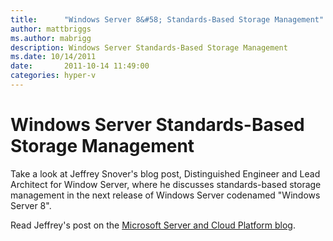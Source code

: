 ```yaml
---
title:      "Windows Server 8&#58; Standards-Based Storage Management"
author: mattbriggs
ms.author: mabrigg
description: Windows Server Standards-Based Storage Management
ms.date: 10/14/2011
date:       2011-10-14 11:49:00
categories: hyper-v
---
```

# Windows Server Standards-Based Storage Management

Take a look at Jeffrey Snover's blog post, Distinguished Engineer and Lead Architect for Window Server, where he discusses standards-based storage management in the next release of Windows Server codenamed "Windows Server 8".

  
Read Jeffrey's post on the [Microsoft Server and Cloud Platform blog](http://bit.ly/pxC85J).
